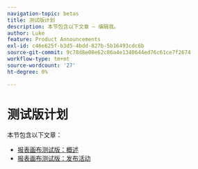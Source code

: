 ```yaml
---
navigation-topic: betas
title: 测试版计划
description: 本节包含以下文章 — 编辑我。
author: Luke
feature: Product Announcements
exl-id: c46e625f-b3d5-4bdd-827b-5b16493cdc6b
source-git-commit: 9c78d8e08e62c86a4e1340644ed76c61ce7f2674
workflow-type: tm+mt
source-wordcount: '27'
ht-degree: 0%

---
```


# 测试版计划

本节包含以下文章：

* [报表画布测试版：概述](/help/quicksilver/product-announcements/betas/reporting-canvas-beta/reporting-canvas-beta-overview.md)
* [报表画布测试版：发布活动](/help/quicksilver/product-announcements/betas/reporting-canvas-beta/reporting-canvas-release-activity.md)

